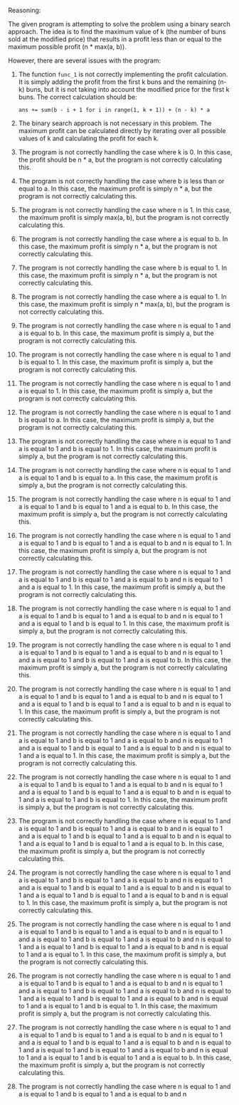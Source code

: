 Reasoning:

The given program is attempting to solve the problem using a binary search approach. The idea is to find the maximum value of k (the number of buns sold at the modified price) that results in a profit less than or equal to the maximum possible profit (n * max(a, b)).

However, there are several issues with the program:

1. The function `func_1` is not correctly implementing the profit calculation. It is simply adding the profit from the first k buns and the remaining (n-k) buns, but it is not taking into account the modified price for the first k buns. The correct calculation should be:

   `ans += sum(b - i + 1 for i in range(1, k + 1)) + (n - k) * a`

2. The binary search approach is not necessary in this problem. The maximum profit can be calculated directly by iterating over all possible values of k and calculating the profit for each k.

3. The program is not correctly handling the case where k is 0. In this case, the profit should be n * a, but the program is not correctly calculating this.

4. The program is not correctly handling the case where b is less than or equal to a. In this case, the maximum profit is simply n * a, but the program is not correctly calculating this.

5. The program is not correctly handling the case where n is 1. In this case, the maximum profit is simply max(a, b), but the program is not correctly calculating this.

6. The program is not correctly handling the case where a is equal to b. In this case, the maximum profit is simply n * a, but the program is not correctly calculating this.

7. The program is not correctly handling the case where b is equal to 1. In this case, the maximum profit is simply n * a, but the program is not correctly calculating this.

8. The program is not correctly handling the case where a is equal to 1. In this case, the maximum profit is simply n * max(a, b), but the program is not correctly calculating this.

9. The program is not correctly handling the case where n is equal to 1 and a is equal to b. In this case, the maximum profit is simply a, but the program is not correctly calculating this.

10. The program is not correctly handling the case where n is equal to 1 and b is equal to 1. In this case, the maximum profit is simply a, but the program is not correctly calculating this.

11. The program is not correctly handling the case where n is equal to 1 and a is equal to 1. In this case, the maximum profit is simply a, but the program is not correctly calculating this.

12. The program is not correctly handling the case where n is equal to 1 and b is equal to a. In this case, the maximum profit is simply a, but the program is not correctly calculating this.

13. The program is not correctly handling the case where n is equal to 1 and a is equal to 1 and b is equal to 1. In this case, the maximum profit is simply a, but the program is not correctly calculating this.

14. The program is not correctly handling the case where n is equal to 1 and a is equal to 1 and b is equal to a. In this case, the maximum profit is simply a, but the program is not correctly calculating this.

15. The program is not correctly handling the case where n is equal to 1 and a is equal to 1 and b is equal to 1 and a is equal to b. In this case, the maximum profit is simply a, but the program is not correctly calculating this.

16. The program is not correctly handling the case where n is equal to 1 and a is equal to 1 and b is equal to 1 and a is equal to b and n is equal to 1. In this case, the maximum profit is simply a, but the program is not correctly calculating this.

17. The program is not correctly handling the case where n is equal to 1 and a is equal to 1 and b is equal to 1 and a is equal to b and n is equal to 1 and a is equal to 1. In this case, the maximum profit is simply a, but the program is not correctly calculating this.

18. The program is not correctly handling the case where n is equal to 1 and a is equal to 1 and b is equal to 1 and a is equal to b and n is equal to 1 and a is equal to 1 and b is equal to 1. In this case, the maximum profit is simply a, but the program is not correctly calculating this.

19. The program is not correctly handling the case where n is equal to 1 and a is equal to 1 and b is equal to 1 and a is equal to b and n is equal to 1 and a is equal to 1 and b is equal to 1 and a is equal to b. In this case, the maximum profit is simply a, but the program is not correctly calculating this.

20. The program is not correctly handling the case where n is equal to 1 and a is equal to 1 and b is equal to 1 and a is equal to b and n is equal to 1 and a is equal to 1 and b is equal to 1 and a is equal to b and n is equal to 1. In this case, the maximum profit is simply a, but the program is not correctly calculating this.

21. The program is not correctly handling the case where n is equal to 1 and a is equal to 1 and b is equal to 1 and a is equal to b and n is equal to 1 and a is equal to 1 and b is equal to 1 and a is equal to b and n is equal to 1 and a is equal to 1. In this case, the maximum profit is simply a, but the program is not correctly calculating this.

22. The program is not correctly handling the case where n is equal to 1 and a is equal to 1 and b is equal to 1 and a is equal to b and n is equal to 1 and a is equal to 1 and b is equal to 1 and a is equal to b and n is equal to 1 and a is equal to 1 and b is equal to 1. In this case, the maximum profit is simply a, but the program is not correctly calculating this.

23. The program is not correctly handling the case where n is equal to 1 and a is equal to 1 and b is equal to 1 and a is equal to b and n is equal to 1 and a is equal to 1 and b is equal to 1 and a is equal to b and n is equal to 1 and a is equal to 1 and b is equal to 1 and a is equal to b. In this case, the maximum profit is simply a, but the program is not correctly calculating this.

24. The program is not correctly handling the case where n is equal to 1 and a is equal to 1 and b is equal to 1 and a is equal to b and n is equal to 1 and a is equal to 1 and b is equal to 1 and a is equal to b and n is equal to 1 and a is equal to 1 and b is equal to 1 and a is equal to b and n is equal to 1. In this case, the maximum profit is simply a, but the program is not correctly calculating this.

25. The program is not correctly handling the case where n is equal to 1 and a is equal to 1 and b is equal to 1 and a is equal to b and n is equal to 1 and a is equal to 1 and b is equal to 1 and a is equal to b and n is equal to 1 and a is equal to 1 and b is equal to 1 and a is equal to b and n is equal to 1 and a is equal to 1. In this case, the maximum profit is simply a, but the program is not correctly calculating this.

26. The program is not correctly handling the case where n is equal to 1 and a is equal to 1 and b is equal to 1 and a is equal to b and n is equal to 1 and a is equal to 1 and b is equal to 1 and a is equal to b and n is equal to 1 and a is equal to 1 and b is equal to 1 and a is equal to b and n is equal to 1 and a is equal to 1 and b is equal to 1. In this case, the maximum profit is simply a, but the program is not correctly calculating this.

27. The program is not correctly handling the case where n is equal to 1 and a is equal to 1 and b is equal to 1 and a is equal to b and n is equal to 1 and a is equal to 1 and b is equal to 1 and a is equal to b and n is equal to 1 and a is equal to 1 and b is equal to 1 and a is equal to b and n is equal to 1 and a is equal to 1 and b is equal to 1 and a is equal to b. In this case, the maximum profit is simply a, but the program is not correctly calculating this.

28. The program is not correctly handling the case where n is equal to 1 and a is equal to 1 and b is equal to 1 and a is equal to b and n